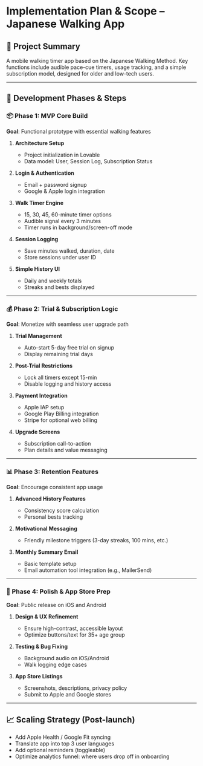 # Implementation Plan & Scope – Japanese Walking App

## 🧭 Project Summary
A mobile walking timer app based on the Japanese Walking Method. Key functions include audible pace-cue timers, usage tracking, and a simple subscription model, designed for older and low-tech users.

---

## 🔄 Development Phases & Steps

### 📦 Phase 1: MVP Core Build
**Goal**: Functional prototype with essential walking features

1. **Architecture Setup**
   - Project initialization in Lovable
   - Data model: User, Session Log, Subscription Status

2. **Login & Authentication**
   - Email + password signup
   - Google & Apple login integration

3. **Walk Timer Engine**
   - 15, 30, 45, 60-minute timer options
   - Audible signal every 3 minutes
   - Timer runs in background/screen-off mode

4. **Session Logging**
   - Save minutes walked, duration, date
   - Store sessions under user ID

5. **Simple History UI**
   - Daily and weekly totals
   - Streaks and bests displayed

---

### 💰 Phase 2: Trial & Subscription Logic
**Goal**: Monetize with seamless user upgrade path

1. **Trial Management**
   - Auto-start 5-day free trial on signup
   - Display remaining trial days

2. **Post-Trial Restrictions**
   - Lock all timers except 15-min
   - Disable logging and history access

3. **Payment Integration**
   - Apple IAP setup
   - Google Play Billing integration
   - Stripe for optional web billing

4. **Upgrade Screens**
   - Subscription call-to-action
   - Plan details and value messaging

---

### 📊 Phase 3: Retention Features
**Goal**: Encourage consistent app usage

1. **Advanced History Features**
   - Consistency score calculation
   - Personal bests tracking

2. **Motivational Messaging**
   - Friendly milestone triggers (3-day streaks, 100 mins, etc.)

3. **Monthly Summary Email**
   - Basic template setup
   - Email automation tool integration (e.g., MailerSend)

---

### 🎨 Phase 4: Polish & App Store Prep
**Goal**: Public release on iOS and Android

1. **Design & UX Refinement**
   - Ensure high-contrast, accessible layout
   - Optimize buttons/text for 35+ age group

2. **Testing & Bug Fixing**
   - Background audio on iOS/Android
   - Walk logging edge cases

3. **App Store Listings**
   - Screenshots, descriptions, privacy policy
   - Submit to Apple and Google stores

---

## 📈 Scaling Strategy (Post-launch)
- Add Apple Health / Google Fit syncing
- Translate app into top 3 user languages
- Add optional reminders (toggleable)
- Optimize analytics funnel: where users drop off in onboarding

